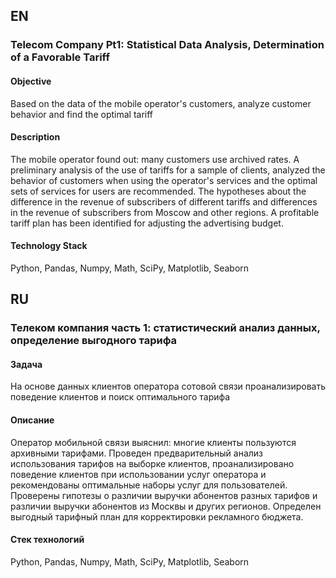 ## EN 

### Telecom Company Pt1: Statistical Data Analysis, Determination of a Favorable Tariff

#### Objective
Based on the data of the mobile operator's customers, analyze customer behavior and find the optimal tariff

#### Description
The mobile operator found out: many customers use archived rates.
A preliminary analysis of the use of tariffs for a sample of clients,
analyzed the behavior of customers when using the operator's services and
the optimal sets of services for users are recommended.
The hypotheses about the difference in the revenue of subscribers of different tariffs and
differences in the revenue of subscribers from Moscow and other regions.
A profitable tariff plan has been identified for adjusting the advertising budget.

#### Technology Stack
Python, Pandas, Numpy, Math, SciPy, Matplotlib, Seaborn

## RU 

### Телеком компания часть 1: статистический анализ данных, определение выгодного тарифа

#### Задача
На основе данных клиентов оператора сотовой связи проанализировать поведение клиентов и поиск оптимального тарифа

#### Описание
Оператор мобильной связи выяснил: многие клиенты пользуются архивными тарифами. 
Проведен предварительный анализ использования тарифов на выборке клиентов,
проанализировано поведение клиентов при использовании услуг оператора и
рекомендованы оптимальные наборы услуг для пользователей. 
Проверены гипотезы о различии выручки абонентов разных тарифов и
различии выручки абонентов из Москвы и других регионов.
Определен выгодный тарифный план для корректировки рекламного бюджета.

#### Стек технологий
Python, Pandas, Numpy, Math, SciPy, Matplotlib, Seaborn
